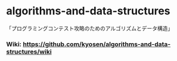 # algorithms-and-data-structures
「プログラミングコンテスト攻略のためのアルゴリズムとデータ構造」

### Wiki: https://github.com/kyosen/algorithms-and-data-structures/wiki
